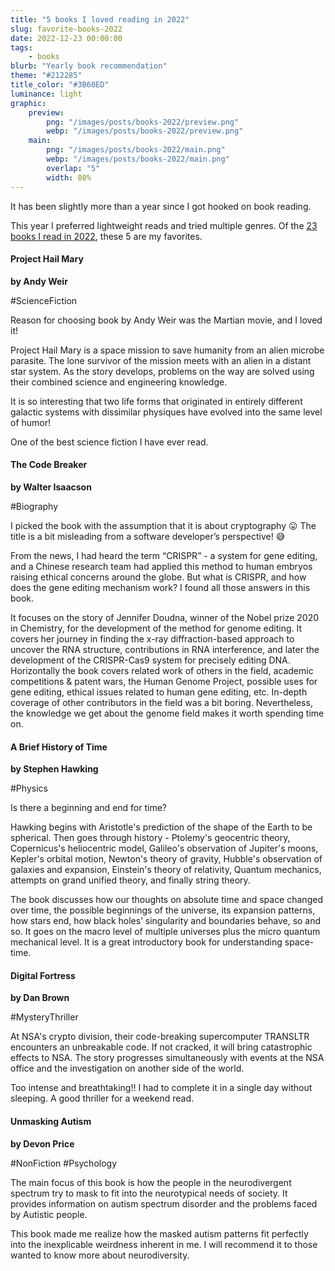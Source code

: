 ```yaml
---
title: "5 books I loved reading in 2022"
slug: favorite-books-2022
date: 2022-12-23 00:00:00
tags:
    - books
blurb: "Yearly book recommendation"
theme: "#212285"
title_color: "#3B60ED"
luminance: light
graphic:
    preview:
        png: "/images/posts/books-2022/preview.png"
        webp: "/images/posts/books-2022/preview.png"
    main:
        png: "/images/posts/books-2022/main.png"
        webp: "/images/posts/books-2022/main.png"
        overlap: "5"
        width: 80%
---
```


It has been slightly more than a year since I got hooked on book reading. 

This year I preferred lightweight reads and tried multiple genres. Of the [23 books I read in 2022](https://www.goodreads.com/user/year_in_books/2022/138511576), these 5 are my favorites.

#### Project Hail Mary

**by Andy Weir**

#ScienceFiction

Reason for choosing book by Andy Weir was the Martian movie, and I loved it!

Project Hail Mary is a space mission to save humanity from an alien microbe parasite. The lone survivor of the mission meets with an alien in a distant star system. As the story develops, problems on the way are solved using their combined science and engineering knowledge.

It is so interesting that two life forms that originated in entirely different galactic systems with dissimilar physiques have evolved into the same level of humor! 

One of the best science fiction I have ever read.

#### The Code Breaker

**by Walter Isaacson**

#Biography

I picked the book with the assumption that it is about cryptography 😛 The title is a bit misleading from a software developer’s perspective! 😅

From the news, I had heard the term “CRISPR” - a system for gene editing, and a Chinese research team had applied this method to human embryos raising ethical concerns around the globe. But what is CRISPR, and how does the gene editing mechanism work? I found all those answers in this book.

It focuses on the story of Jennifer Doudna, winner of the Nobel prize 2020 in Chemistry, for the development of the method for genome editing. It covers her journey in finding the x-ray diffraction-based approach to uncover the RNA structure, contributions in RNA interference, and later the development of the CRISPR-Cas9 system for precisely editing DNA. Horizontally the book covers related work of others in the field, academic competitions & patent wars, the Human Genome Project, possible uses for gene editing, ethical issues related to human gene editing, etc. In-depth coverage of other contributors in the field was a bit boring. Nevertheless, the knowledge we get about the genome field makes it worth spending time on.

#### A Brief History of Time

**by Stephen Hawking**

#Physics

Is there a beginning and end for time? 

Hawking begins with Aristotle's prediction of the shape of the Earth to be spherical. Then goes through history - Ptolemy's geocentric theory, Copernicus's heliocentric model, Galileo's observation of Jupiter's moons, Kepler's orbital motion, Newton's theory of gravity, Hubble's observation of galaxies and expansion, Einstein's theory of relativity, Quantum mechanics, attempts on grand unified theory, and finally string theory. 

The book discusses how our thoughts on absolute time and space changed over time, the possible beginnings of the universe, its expansion patterns, how stars end, how black holes’ singularity and boundaries behave, so and so. It goes on the macro level of multiple universes plus the micro quantum mechanical level. It is a great introductory book for understanding space-time.

#### Digital Fortress

**by Dan Brown**

#MysteryThriller

At NSA's crypto division, their code-breaking supercomputer TRANSLTR encounters an unbreakable code. If not cracked, it will bring catastrophic effects to NSA. The story progresses simultaneously with events at the NSA office and the investigation on another side of the world. 

Too intense and breathtaking!! I had to complete it in a single day without sleeping. A good thriller for a weekend read.

#### Unmasking Autism

**by Devon Price**

#NonFiction #Psychology

The main focus of this book is how the people in the neurodivergent spectrum try to mask to fit into the neurotypical needs of society. It provides information on autism spectrum disorder and the problems faced by Autistic people.

This book made me realize how the masked autism patterns fit perfectly into the inexplicable weirdness inherent in me. I will recommend it to those wanted to know more about neurodiversity.

